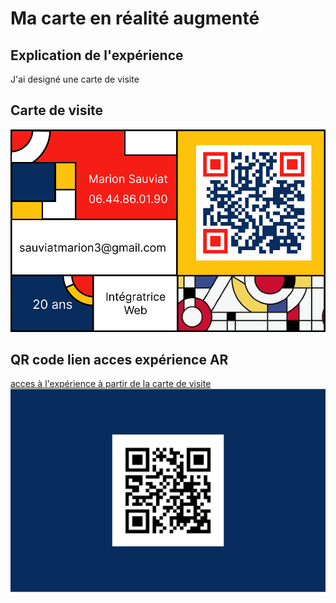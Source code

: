 # Ma carte en réalité augmenté

## Explication de l'expérience

J'ai designé une carte de visite

## Carte de visite

![alt text](assets/card/carte-recto.png "Title")

## QR code lien acces expérience AR

[acces à l'expérience à partir de la carte de visite](https://marionsauviat.github.io/aframecard/ "Titre")   
![alt text](assets/card/carte-verso.png "Title")
